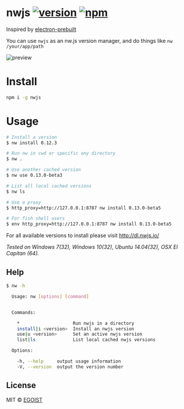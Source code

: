 # nwjs [![version](https://img.shields.io/npm/v/nwjs.svg)](https://www.npmjs.com/package/nwjs) [![npm](https://img.shields.io/npm/dm/nwjs.svg)](https://www.npmjs.com/package/nwjs)

Inspired by [electron-prebuilt](https://github.com/mafintosh/electron-prebuilt)

You can use `nwjs` as an nw.js version manager, and do things like `nw /your/app/path`

![preview](http://ooo.0o0.ooo/2016/02/01/56af0ee357dab.gif)

# Install

```bash
npm i -g nwjs
```
# Usage

```bash
# Install a version
$ nw install 0.12.3

# Run nw in cwd or specific any directory
$ nw .

# Use another cached version
$ nw use 0.13.0-beta3

# List all local cached versions
$ nw ls

# Use a proxy
$ http_proxy=http://127.0.0.1:8787 nw install 0.13.0-beta5

# For fish shell users
$ env http_proxy=http://127.0.0.1:8787 nw install 0.13.0-beta5
```

For all available versions to install please visit http://dl.nwjs.io/

_Tested on Windows 7(32), Windows 10(32), Ubuntu 14.04(32), OSX El Capitan (64)._

## Help

```bash
$ nw -h

  Usage: nw [options] [command]


  Commands:

    *                    Run nwjs in a directory
    install|i <version>  Install an nwjs version
    use|u <version>      Set an active nwjs version
    list|ls              List local cached nwjs versions

  Options:

    -h, --help     output usage information
    -V, --version  output the version number
```

## License

MIT &copy; [EGOIST](https://github.com/egoist)
